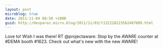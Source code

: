```yaml
---
layout: post
microblog: true
date: 2011-11-04 08:50 +1000
guid: http://desparoz.micro.blog/2011/11/03/t132228123562487809.html
---
```

Love to! Wish I was there! RT @projectaware: Stop by the AWARE counter at #DEMA booth #1623. Check out what's new with the new AWARE!
